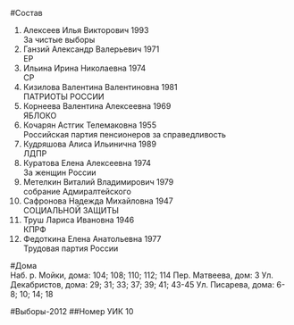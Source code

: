 #Состав
1. Алексеев Илья Викторович 1993   
    За чистые выборы
2. Ганзий Александр Валерьевич 1971   
    ЕР
3. Ильина Ирина Николаевна 1974   
    СР
4. Кизилова Валентина Валентиновна 1981   
    ПАТРИОТЫ РОССИИ
5. Корнеева Валентина Алексеевна 1969   
    ЯБЛОКО
6. Кочарян Астгик Телемаковна 1955   
    Российская партия пенсионеров за справедливость
7. Кудряшова Алиса Ильинична 1989   
    ЛДПР
8. Куратова Елена Алексеевна 1974   
    За женщин России
9. Метелкин Виталий Владимирович 1979   
    собрание Адмиралтейского
10. Сафронова Надежда Михайловна 1947   
    СОЦИАЛЬНОЙ ЗАЩИТЫ
11. Труш Лариса Ивановна 1946   
    КПРФ
12. Федоткина Елена Анатольевна 1977   
    Трудовая партия России

#Дома  
Наб. р. Мойки, дома: 104; 108; 110; 112; 114 Пер. Матвеева, дом: 3 Ул. Декабристов, дома: 29; 31; 33; 37; 39; 41; 43-45 Ул. Писарева, дома: 6-8; 10; 14; 18

#Выборы-2012
##Номер УИК
10
